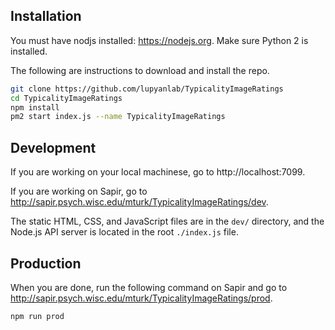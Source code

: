 ## Installation

You must have nodjs installed: https://nodejs.org. Make sure Python 2 is installed.

The following are instructions to download and install the repo.

```sh
git clone https://github.com/lupyanlab/TypicalityImageRatings 
cd TypicalityImageRatings
npm install
pm2 start index.js --name TypicalityImageRatings 
```

## Development

If you are working on your local machinese, go to http://localhost:7099.

If you are working on Sapir, go to http://sapir.psych.wisc.edu/mturk/TypicalityImageRatings/dev.

The static HTML, CSS, and JavaScript files are in the `dev/` directory, and the Node.js API server is located in the root `./index.js` file.

## Production

When you are done, run the following command on Sapir and go to http://sapir.psych.wisc.edu/mturk/TypicalityImageRatings/prod.

```sh
npm run prod
```

